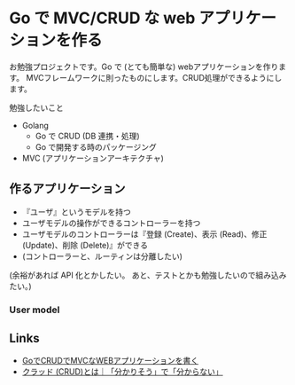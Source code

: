 # Go で MVC/CRUD な web アプリケーションを作る

お勉強プロジェクトです。Go で (とても簡単な) webアプリケーションを作ります。
MVCフレームワークに則ったものにします。CRUD処理ができるようにします。

勉強したいこと
* Golang
  - Go で CRUD (DB 連携・処理)
  - Go で開発する時のパッケージング
* MVC (アプリケーションアーキテクチャ)

## 作るアプリケーション
* 『ユーザ』というモデルを持つ
* ユーザモデルの操作ができるコントローラーを持つ
* ユーザモデルのコントローラーは『登録 (Create)、表示 (Read)、修正(Update)、削除 (Delete)』ができる
* (コントローラーと、ルーティンは分離したい)
 

(余裕があれば API 化とかしたい。
あと、テストとかも勉強したいので組み込みたい。)


### User model

## Links
* [GoでCRUDでMVCなWEBアプリケーションを書く](https://qiita.com/masahikoofjoyto/items/b2e6c2cad447e48f91ee)
* [クラッド (CRUD)とは｜「分かりそう」で「分からない」](https://wa3.i-3-i.info/word123.html)